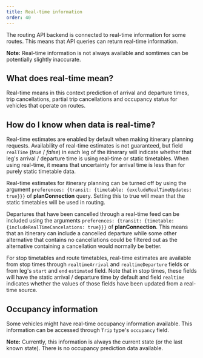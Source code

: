 ```yaml
---
title: Real-time information
order: 40
---
```


The routing API backend is connected to real-time information for some routes. This means that API queries can return real-time information.

**Note:** Real-time information is not always available and somtimes can be potentially slightly inaccurate.

## What does real-time mean?
Real-time means in this context prediction of arrival and departure times, trip cancellations, partial trip cancellations and occupancy status for vehicles that operate on routes.

## How do I know when data is real-time?
Real-time estimates are enabled by default when making itinerary planning requests. Availability of real-time estimates is not guaranteed, but field `realTime` (*true* / *false*) in each leg of the itinerary will indicate whether that leg's arrival / departure time is using real-time or static timetables. When using real-time, it means that uncertainty for arrival time is less than for purely static timetable data.

Real-time estimates for itinerary planning can be turned off by using the argument `preferences: {transit: {timetable: {excludeRealTimeUpdates: true}}}` of **planConnection** query. Setting this to true will mean that the static timetables will be used in routing.

Departures that have been cancelled through a real-time feed can be included using the arguments `preferences: {transit: {timetable: {includeRealTimeCancelations: true}}}` of **planConnection**. This means that an itinerary can include a cancelled departure while some other alternative that contains no cancellations could be filtered out as the alternative containing a cancellation would normally be better.

For stop timetables and route timetables, real-time estimates are available from stop times through `realtimeArrival` and `realtimeDeparture` fields or from leg's `start` and `end` `estimated` field. Note that in stop times, these fields will have the static arrival / departure time by default and field `realtime` indicates whether the values of those fields have been updated from a real-time source.

## Occupancy information
Some vehicles might have real-time occupancy information available. This information can be accessed through `Trip` type's `occupancy` field.

**Note:** Currently, this information is always the current state (or the last known state). There is no occupancy prediction data available.
